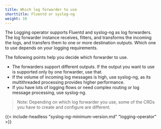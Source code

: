 ```yaml
---
title: Which log forwarder to use
shorttitle: Fluentd or syslog-ng
weight: 10
---
```


The Logging operator supports Fluentd and syslog-ng as log forwarders. The log forwarder instance receives, filters, and transforms the incoming the logs, and transfers them to one or more destination outputs. Which one to use depends on your logging requirements.

 <!-- (note that you can use both syslog-ng and Fluentd side-by-side, but in this case you have to explicitly configure your Fluent Bit instances to FIXME) -->

The following points help you decide which forwarder to use.

- The forwarders support different outputs. If the output you want to use is supported only by one forwarder, use that.
- If the volume of incoming log messages is high, use syslog-ng, as its multithreaded processing provides higher performance.
- If you have lots of logging flows or need complex routing or log message processing, use syslog-ng.

> Note: Depending on which log forwarder you use, some of the CRDs you have to create and configure are different.

{{< include-headless "syslog-ng-minimum-version.md" "logging-operator" >}}

